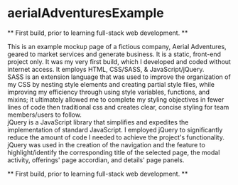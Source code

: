 # aerialAdventuresExample

** First build, prior to learning full-stack web development. **

This is an example mockup page of a fictious company, Aerial Adventures, geared to market services and generate business. It is a static, front-end project only. It was my very first build, which I developed and coded without internet access. It employs HTML, CSS/SASS, & JavaScript/jQuery. <br>
SASS is an extension language that was used to improve the organization of my CSS by nesting style elements and creating partial style files, while improving my efficiency through using style variables, functions, and mixins; it ultimately allowed me to complete my styling objectives in fewer lines of code then traditional css and creates clear, concise styling for team members/users to follow. <br>
jQuery is a JavaScript library that simplifies and expedites the implementation of standard JavaScript. I employed jQuery to significantly reduce the amount of code I needed to achieve the project's functionality. jQuery was used in the creation of the navigation and the feature to highlight/identify the corresponding title of the selected page, the modal activity, offerings' page accordian, and details' page panels.<br>

** First build, prior to learning full-stack web development. **
